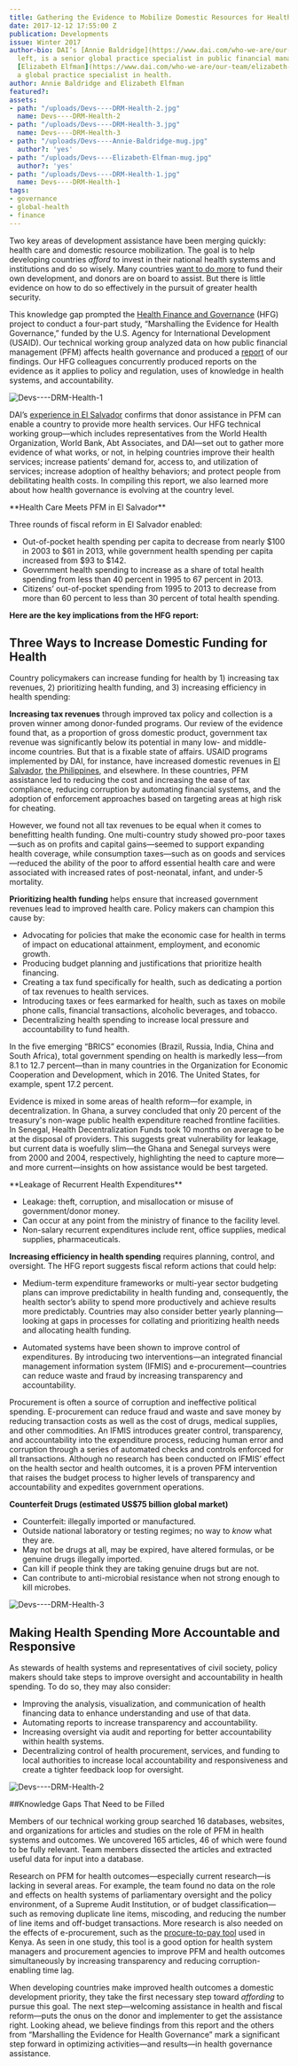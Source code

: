 ```yaml
---
title: Gathering the Evidence to Mobilize Domestic Resources for Health Care
date: 2017-12-12 17:55:00 Z
publication: Developments
issue: Winter 2017
author-bio: DAI’s [Annie Baldridge](https://www.dai.com/who-we-are/our-team/annie-baldridge),
  left, is a senior global practice specialist in public financial management; DAI’s
  [Elizabeth Elfman](https://www.dai.com/who-we-are/our-team/elizabeth-elfman) is
  a global practice specialist in health.
author: Annie Baldridge and Elizabeth Elfman
featured?: 
assets:
- path: "/uploads/Devs----DRM-Health-2.jpg"
  name: Devs----DRM-Health-2
- path: "/uploads/Devs----DRM-Health-3.jpg"
  name: Devs----DRM-Health-3
- path: "/uploads/Devs----Annie-Baldridge-mug.jpg"
  author?: 'yes'
- path: "/uploads/Devs----Elizabeth-Elfman-mug.jpg"
  author?: 'yes'
- path: "/uploads/Devs----DRM-Health-1.jpg"
  name: Devs----DRM-Health-1
tags:
- governance
- global-health
- finance
---
```


Two key areas of development assistance have been merging quickly: health care and domestic resource mobilization. The goal is to help developing countries *afford* to invest in their national health systems and institutions and do so wisely. Many countries [want to do more](http://dai-global-developments.com/articles/long-term-fiscal-reform-takes-root-in-el-salvador-and-elsewhere/) to fund their own development, and donors are on board to assist. But there is little evidence on how to do so effectively in the pursuit of greater health security.




This knowledge gap prompted the [Health Finance and Governance](https://www.dai.com/our-work/projects/worldwide-health-finance-and-governance) (HFG) project to conduct a four-part study, “Marshalling the Evidence for Health Governance,” funded by the U.S. Agency for International Development (USAID). Our technical working group analyzed data on how public financial management (PFM) affects health governance and produced a [report](https://www.hfgproject.org/public-financial-management-report/) of our findings. Our HFG colleagues concurrently produced reports on the evidence as it applies to policy and regulation, uses of knowledge in health systems, and accountability. 

![Devs----DRM-Health-1](/uploads/Devs----DRM-Health-1.jpg "Winnie Koech, nurse, with a client at Tenwek Mission Hospital in Kenya. Koech graduated with assistance from the Afya Elimu Fund, an affordable loan mechanism developed by USAID, IntraHealth International, FUNZOKenya, and local governmental and private-sector partners. Photo by Georgina Goodwin for IntraHealth International.")

DAI’s [experience in El Salvador](http://dai-global-developments.com/articles/when-tax-reform-leads-to-increased-funding-for-health-services/) confirms that donor assistance in PFM can enable a country to provide more health services. Our HFG technical working group—which includes representatives from the World Health Organization, World Bank, Abt Associates, and DAI—set out to gather more evidence of what works, or not, in helping countries improve their health services; increase patients’ demand for, access to, and utilization of services; increase adoption of healthy behaviors; and protect people from debilitating health costs. In compiling this report, we also learned more about how health governance is evolving at the country level. 

<aside>**Health Care Meets PFM in El Salvador**

Three rounds of fiscal reform in El Salvador enabled:

* Out-of-pocket health spending per capita to decrease from nearly $100 in 2003 to $61 in 2013, while government health spending per capita increased from $93 to $142.
* Government health spending to increase as a share of total health spending from less than 40 percent in 1995 to 67 percent in 2013.
* Citizens’ out-of-pocket spending from 1995 to 2013 to decrease from more than 60 percent to less than 30 percent of total health spending.</aside>

**Here are the key implications from the HFG report:**

## Three Ways to Increase Domestic Funding for Health

Country policymakers can increase funding for health by 1) increasing tax revenues, 2) prioritizing health funding, and 3) increasing efficiency in health spending:

**Increasing tax revenues** through improved tax policy and collection is a proven winner among donor-funded programs. Our review of the evidence found that, as a proportion of gross domestic product, government tax revenue was significantly below its potential in many low- and middle-income countries. But that is a fixable state of affairs. USAID programs implemented by DAI, for instance, have increased domestic revenues in [El Salvador](http://dai-global-developments.com/articles/long-term-fiscal-reform-takes-root-in-el-salvador-and-elsewhere/), [the Philippines](http://dai-global-developments.com/articles/philippines-increases-tax-collections-by-11-billion-year-over-yearwithout-raising-rates/), and elsewhere. In these countries, PFM assistance led to reducing the cost and increasing the ease of tax compliance, reducing corruption by automating financial systems, and the adoption of enforcement approaches based on targeting areas at high risk for cheating.

However, we found not all tax revenues to be equal when it comes to benefitting health funding. One multi-country study showed pro-poor taxes—such as on profits and capital gains—seemed to support expanding health coverage, while consumption taxes—such as on goods and services—reduced the ability of the poor to afford essential health care and were associated with increased rates of post-neonatal, infant, and under-5 mortality.

**Prioritizing health funding** helps ensure that increased government revenues lead to improved health care. Policy makers can champion this cause by:

* Advocating for policies that make the economic case for health in terms of impact on educational attainment, employment, and economic growth.
* Producing budget planning and justifications that prioritize health financing.
* Creating a tax fund specifically for health, such as dedicating a portion of tax revenues to health services.
* Introducing taxes or fees earmarked for health, such as taxes on mobile phone calls, financial transactions, alcoholic beverages, and tobacco.
* Decentralizing health spending to increase local pressure and accountability to fund health.

In the five emerging “BRICS” economies (Brazil, Russia, India, China and South Africa), total government spending on health is markedly less—from 8.1 to 12.7 percent—than in many countries in the Organization for Economic Cooperation and Development, which in 2016. The United States, for example, spent 17.2 percent.

Evidence is mixed in some areas of health reform—for example, in decentralization. In Ghana, a survey concluded that only 20 percent of the treasury's non-wage public health expenditure reached frontline facilities. In Senegal, Health Decentralization Funds took 10 months on average to be at the disposal of providers. This suggests great vulnerability for leakage, but current data is woefully slim—the Ghana and Senegal surveys were from 2000 and 2004, respectively, highlighting the need to capture more—and more current—insights on how assistance would be best targeted.

<aside>**Leakage of Recurrent Health Expenditures**

* Leakage: theft, corruption, and misallocation or misuse of government/donor money.
* Can occur at any point from the ministry of finance to the facility level.
* Non-salary recurrent expenditures include rent, office supplies, medical supplies, pharmaceuticals.</aside>

**Increasing efficiency in health spending** requires planning, control, and oversight. The HFG report suggests fiscal reform actions that could help:

* Medium-term expenditure frameworks or multi-year sector budgeting plans can improve predictability in health funding and, consequently, the health sector’s ability to spend more productively and achieve results more predictably. Countries may also consider better yearly planning—looking at gaps in processes for collating and prioritizing health needs and allocating health funding.

* Automated systems have been shown to improve control of expenditures. By introducing two interventions—an integrated financial management information system (IFMIS) and e-procurement—countries can reduce waste and fraud by increasing transparency and accountability. 

Procurement is often a source of corruption and ineffective political spending. E-procurement can reduce fraud and waste and save money by reducing transaction costs as well as the cost of drugs, medical supplies, and other commodities. An IFMIS introduces greater control, transparency, and accountability into the expenditure process, reducing human error and corruption through a series of automated checks and controls enforced for all transactions. Although no research has been conducted on IFMIS’ effect on the health sector and health outcomes, it is a proven PFM intervention that raises the budget process to higher levels of transparency and accountability and expedites government operations.

<aside><p><strong>Counterfeit Drugs (estimated US$75 billion global market)</strong></p>
<ul>
<li>Counterfeit: illegally imported or manufactured.</li>
<li>Outside national laboratory or testing regimes; no way to <em>know</em> what they are.</li>
<li>May not be drugs at all, may be expired, have altered formulas, or be genuine drugs illegally imported.</li>
<li>Can kill if people think they are taking genuine drugs but are not.</li>
<li>Can contribute to anti-microbial resistance when not strong enough to kill microbes.</li>
</ul>
</aside>

![Devs----DRM-Health-3](/uploads/Devs----DRM-Health-3.jpg  "Representatives of Haiti's Health Directorate analyze data for a data quality workshop under USAID's Strategic Health Information System Program, implemented by DAI.") 

## Making Health Spending More Accountable and Responsive

As stewards of health systems and representatives of civil society, policy makers should take steps to improve oversight and accountability in health spending. To do so, they may also consider:
* Improving the analysis, visualization, and communication of health financing data to enhance understanding and use of that data.
* Automating reports to increase transparency and accountability.
* Increasing oversight via audit and reporting for better accountability within health systems.
* Decentralizing control of health procurement, services, and funding to local authorities to increase local accountability and responsiveness and create a tighter feedback loop for oversight.

![Devs----DRM-Health-2](/uploads/Devs----DRM-Health-2.jpg "Midwife training in Afghanistan.") 

##Knowledge Gaps That Need to be Filled

Members of our technical working group searched 16 databases, websites, and organizations for articles and studies on the role of PFM in health systems and outcomes. We uncovered 165 articles, 46 of which were found to be fully relevant. Team members dissected the articles and extracted useful data for input into a database.
    
Research on PFM for health outcomes—especially current research—is lacking in several areas. For example, the team found no data on the role and effects on health systems of parliamentary oversight and the policy environment, of a Supreme Audit Institution, or of budget classification—such as removing duplicate line items, miscoding, and reducing the number of line items and off-budget transactions. More research is also needed on the effects of e-procurement, such as the [procure-to-pay tool](http://supplier.treasury.go.ke/site/tenders.go/index.php/pages/about) used in Kenya. As seen in one study, this tool is a good option for health system managers and procurement agencies to improve PFM and health outcomes simultaneously by increasing transparency and reducing corruption-enabling time lag.

When developing countries make improved health outcomes a domestic development priority, they take the first necessary step toward *affording* to pursue this goal. The next step—welcoming assistance in health and fiscal reform—puts the onus on the donor and implementer to get the assistance right. Looking ahead, we believe findings from this report and the others from “Marshalling the Evidence for Health Governance” mark a significant step forward in optimizing activities—and results—in health governance assistance.
